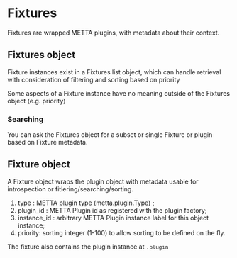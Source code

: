 # Fixtures

Fixtures are wrapped METTA plugins, with metadata about their context.

## Fixtures object

Fixture instances exist in a Fixtures list object, which can handle retrieval
with consideration of filtering and sorting based on priority

Some aspects of a Fixture instance have no meaning outside of the Fixtures object
(e.g. priority)

### Searching

You can ask the Fixtures object for a subset or single Fixture or plugin based
on Fixture metadata.

## Fixture object

A Fixture object wraps the plugin object with metadata usable for introspection
or fitlering/searching/sorting.

1. type : METTA plugin type (metta.plugin.Type) ;
2. plugin_id : METTA Plugin id as registered with the plugin factory;
3. instance_id : arbitrary METTA Plugin instance label for this object instance;
4. priority: sorting integer (1-100) to allow sorting to be defined on the fly.

The fixture also contains the plugin instance at `.plugin`
